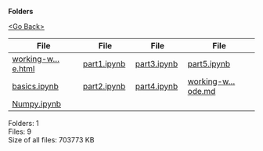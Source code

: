 **Folders**

[&lt;Go Back&gt;](../right.html)

<table><thead><tr class="header"><th><strong>File</strong></th><th><strong>File</strong></th><th><strong>File</strong></th><th><strong>File</strong></th></tr></thead><tbody><tr class="odd"><td><a href="working-w-jupyter-vscode.html">working-w…e.html</a> </td><td><a href="part1.ipynb">part1.ipynb</a> </td><td><a href="part3.ipynb">part3.ipynb</a> </td><td><a href="part5.ipynb">part5.ipynb</a> </td></tr><tr class="even"><td><a href="basics.ipynb">basics.ipynb</a> </td><td><a href="part2.ipynb">part2.ipynb</a> </td><td><a href="part4.ipynb">part4.ipynb</a> </td><td><a href="working-w-jupyter-vscode.md">working-w…ode.md</a> </td></tr><tr class="odd"><td><a href="Numpy.ipynb">Numpy.ipynb</a> </td><td></td><td></td><td></td></tr></tbody></table>

Folders: 1  
Files: 9  
Size of all files: 703773 KB
